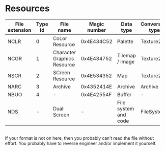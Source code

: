 # Resources
File extension | Type Id | File name | Magic number | Data type | Conversion type | isResource
--- | --- | --- | --- | --- | --- | ---
NCLR | 0 | CoLor Resource | 0x4E434C52 | Palette | Texture2D | yes
NCGR | 1 | Character Graphics Resource | 0x4E434752 | Tilemap / image | Texture2D | yes
NSCR | 2 | SCreen Resource | 0x4E534352 | Map | Texture2D | yes
NARC | 3 | Archive | 0x4352414E | Archive | Archive | yes
NBUO | 4 | - | 0x4E42554F | Buffer | - | yes
NDS | - | Dual Screen | - | File system and code | FileSystem | no
<br>
If your format is not on here, then you probably can't read the file without effort. You probably have to reverse engineer and/or implement it yourself.
